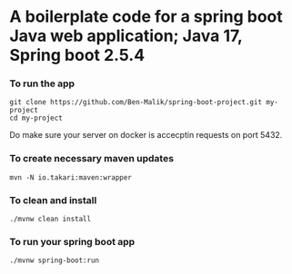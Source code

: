 # A boilerplate code for a spring boot Java web application; Java 17, Spring boot 2.5.4

### To run the app 

``` 
git clone https://github.com/Ben-Malik/spring-boot-project.git my-project
cd my-project
```
Do make sure your server on docker is accecptin requests on port 5432.

### To create necessary maven updates
```
mvn -N io.takari:maven:wrapper
```

### To clean and install
```
./mvnw clean install
```

### To run your spring boot app
```
./mvnw spring-boot:run
```
